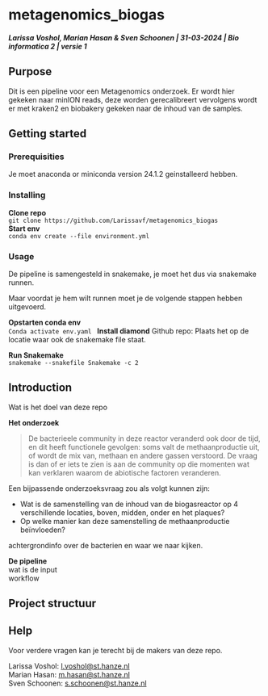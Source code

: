 # metagenomics_biogas
##### Larissa Voshol, Marian Hasan & Sven Schoonen | 31-03-2024 | Bio informatica 2 | versie 1

## Purpose  
Dit is een pipeline voor een Metagenomics onderzoek. Er wordt hier gekeken naar minION reads, deze worden gerecalibreert vervolgens wordt er met kraken2 en biobakery gekeken naar de inhoud van de samples.

## Getting started

### Prerequisities  
Je moet anaconda or miniconda version 24.1.2 geinstalleerd hebben.

### Installing  
__Clone repo__  
`
git clone https://github.com/Larissavf/metagenomics_biogas
`  
__Start env__  
`
conda env create --file environment.yml
`  
### Usage
De pipeline is samengesteld in snakemake, je moet het dus via snakemake runnen. 

Maar voordat je hem wilt runnen moet je de volgende stappen hebben uitgevoerd.

__Opstarten conda env__  
`
Conda activate env.yaml 
`
__Install diamond__
Github repo:
Plaats het op de locatie waar ook de snakemake file staat.

__Run Snakemake__  
`
snakemake --snakefile Snakemake -c 2
`  

## Introduction  
Wat is het doel van deze repo  

__Het onderzoek__   

> De bacterieele community in deze reactor veranderd ook door de tijd, en dit heeft functionele gevolgen: soms valt de methaanproductie uit, of wordt de mix van, methaan en andere gassen verstoord. De vraag is dan of er iets te zien is aan de community op die momenten wat kan verklaren waarom de abiotische factoren veranderen.

Een bijpassende onderzoeksvraag zou als volgt kunnen zijn:

- ﻿﻿Wat is de samenstelling van de inhoud van de biogasreactor op 4 verschillende locaties, boven, midden, onder en het plaques?
- ﻿﻿Op welke manier kan deze samenstelling de methaanproductie beïnvloeden?

achtergrondinfo over de bacterien en waar we naar kijken.

__De pipeline__  
wat is de input  
workflow  

## Project structuur


## Help  
Voor verdere vragen kan je terecht bij de makers van deze repo.

Larissa Voshol: l.voshol@st.hanze.nl  
Marian Hasan: m.hasan@st.hanze.nl  
Sven Schoonen: s.schoonen@st.hanze.nl
